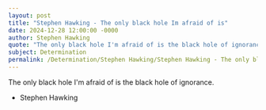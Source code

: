 ```yaml
---
layout: post
title: "Stephen Hawking - The only black hole Im afraid of is"
date: 2024-12-28 12:00:00 -0000
author: Stephen Hawking
quote: "The only black hole I'm afraid of is the black hole of ignorance."
subject: Determination
permalink: /Determination/Stephen Hawking/Stephen Hawking - The only black hole Im afraid of is
---
```


The only black hole I'm afraid of is the black hole of ignorance.

- Stephen Hawking

